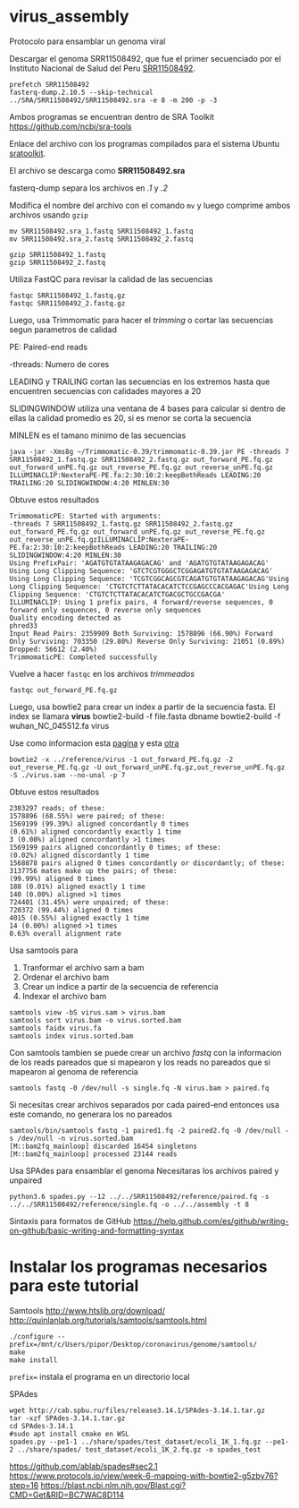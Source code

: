 # virus_assembly
Protocolo para ensamblar un genoma viral

Descargar el genoma SRR11508492, que fue el primer secuenciado por el Instituto Nacional de Salud del Peru
[SRR11508492](https://trace.ncbi.nlm.nih.gov/Traces/sra/?run=SRR11508492).

```
prefetch SRR11508492
fasterq-dump.2.10.5 --skip-technical ../SRA/SRR11508492/SRR11508492.sra -e 8 -m 200 -p -3
```
Ambos programas se encuentran dentro de SRA Toolkit
https://github.com/ncbi/sra-tools

Enlace del archivo con los programas compilados para el sistema Ubuntu
[sratoolkit](http://ftp-trace.ncbi.nlm.nih.gov/sra/sdk/2.10.5/sratoolkit.2.10.5-ubuntu64.tar.gz).

El archivo se descarga como **SRR11508492.sra**

fasterq-dump separa los archivos en *.1* y *.2*

Modifica el nombre del archivo con el comando  `mv` y luego comprime ambos archivos usando `gzip`

```
mv SRR11508492.sra_1.fastq SRR11508492_1.fastq 
mv SRR11508492.sra_2.fastq SRR11508492_2.fastq 

gzip SRR11508492_1.fastq
gzip SRR11508492_2.fastq
```

Utiliza FastQC para revisar la calidad de las secuencias
```
fastqc SRR11508492_1.fastq.gz
fastqc SRR11508492_2.fastq.gz
 ```
Luego, usa Trimmomatic para hacer el *trimming* o cortar las secuencias segun parametros de calidad

PE: Paired-end reads

-threads: Numero de cores

LEADING y TRAILING cortan las secuencias en los extremos hasta que encuentren secuencias con calidades mayores a 20

SLIDINGWINDOW utiliza una ventana de 4 bases para calcular si dentro de ellas la calidad promedio es 20, si es menor se corta la secuencia

MINLEN es el tamano minimo de las secuencias

```
java -jar -Xms8g ~/Trimmomatic-0.39/trimmomatic-0.39.jar PE -threads 7 SRR11508492_1.fastq.gz SRR11508492_2.fastq.gz out_forward_PE.fq.gz out_forward_unPE.fq.gz out_reverse_PE.fq.gz out_reverse_unPE.fq.gz ILLUMINACLIP:NexteraPE-PE.fa:2:30:10:2:keepBothReads LEADING:20 TRAILING:20 SLIDINGWINDOW:4:20 MINLEN:30  
```

Obtuve estos resultados
```
TrimmomaticPE: Started with arguments:
-threads 7 SRR11508492_1.fastq.gz SRR11508492_2.fastq.gz out_forward_PE.fq.gz out_forward_unPE.fq.gz out_reverse_PE.fq.gz out_reverse_unPE.fq.gzILLUMINACLIP:NexteraPE-PE.fa:2:30:10:2:keepBothReads LEADING:20 TRAILING:20 SLIDINGWINDOW:4:20 MINLEN:30
Using PrefixPair: 'AGATGTGTATAAGAGACAG' and 'AGATGTGTATAAGAGACAG'
Using Long Clipping Sequence: 'GTCTCGTGGGCTCGGAGATGTGTATAAGAGACAG'
Using Long Clipping Sequence: 'TCGTCGGCAGCGTCAGATGTGTATAAGAGACAG'Using Long Clipping Sequence: 'CTGTCTCTTATACACATCTCCGAGCCCACGAGAC'Using Long Clipping Sequence: 'CTGTCTCTTATACACATCTGACGCTGCCGACGA'
ILLUMINACLIP: Using 1 prefix pairs, 4 forward/reverse sequences, 0 forward only sequences, 0 reverse only sequences																			Quality encoding detected as
phred33
Input Read Pairs: 2359909 Both Surviving: 1578896 (66.90%) Forward Only Surviving: 703350 (29.80%) Reverse Only Surviving: 21051 (0.89%) Dropped: 56612 (2.40%)
TrimmomaticPE: Completed successfully
 ```

Vuelve a hacer `fastqc` en los archivos *trimmeados*
```
fastqc out_forward_PE.fq.gz
```

Luego, usa bowtie2 para crear un index a partir de la secuencia fasta. El index se llamara **virus**
bowtie2-build -f file.fasta dbname
bowtie2-build -f wuhan_NC_045512.fa virus

Use como informacion esta [pagina](http://www.metagenomics.wiki/tools/bowtie2) y esta [otra](https://www.protocols.io/view/week-6-mapping-with-bowtie2-g5zby76)

```
bowtie2 -x ../reference/virus -1 out_forward_PE.fq.gz -2 out_reverse_PE.fq.gz -U out_forward_unPE.fq.gz,out_reverse_unPE.fq.gz -S ./virus.sam --no-unal -p 7
```
Obtuve estos resultados
```
2303297 reads; of these:
1578896 (68.55%) were paired; of these:
1569199 (99.39%) aligned concordantly 0 times
(0.61%) aligned concordantly exactly 1 time
3 (0.00%) aligned concordantly >1 times 
1569199 pairs aligned concordantly 0 times; of these:
(0.02%) aligned discordantly 1 time
1568878 pairs aligned 0 times concordantly or discordantly; of these:
3137756 mates make up the pairs; of these:
(99.99%) aligned 0 times
188 (0.01%) aligned exactly 1 time
140 (0.00%) aligned >1 times
724401 (31.45%) were unpaired; of these:
720372 (99.44%) aligned 0 times
4015 (0.55%) aligned exactly 1 time
14 (0.00%) aligned >1 times
0.63% overall alignment rate 
```

Usa samtools para
1. Tranformar el archivo sam a bam
2. Ordenar el archivo bam
3. Crear un indice a partir de la secuencia de referencia
4. Indexar el archivo bam
```
samtools view -bS virus.sam > virus.bam 
samtools sort virus.bam -o virus.sorted.bam
samtools faidx virus.fa
samtools index virus.sorted.bam
``` 

Con samtools tambien se puede crear un archivo *fastq* con la informacion de los reads pareados que si mapearon y los reads no pareados que si mapearon al genoma de referencia
```
samtools fastq -0 /dev/null -s single.fq -N virus.bam > paired.fq 
```

Si necesitas crear archivos separados por cada paired-end entonces usa este comando, no generara los no pareados
``` 
samtools/bin/samtools fastq -1 paired1.fq -2 paired2.fq -0 /dev/null -s /dev/null -n virus.sorted.bam
[M::bam2fq_mainloop] discarded 16454 singletons
[M::bam2fq_mainloop] processed 23144 reads
````

Usa SPAdes para ensamblar el genoma
Necesitaras los archivos paired y unpaired
```
python3.6 spades.py --12 ../../SRR11508492/reference/paired.fq -s ../../SRR11508492/reference/single.fq -o ../../assembly -t 8
```

Sintaxis para formatos de GitHub
https://help.github.com/es/github/writing-on-github/basic-writing-and-formatting-syntax

# Instalar los programas necesarios para este tutorial

Samtools
http://www.htslib.org/download/
http://quinlanlab.org/tutorials/samtools/samtools.html
```
./configure --prefix=/mnt/c/Users/pipor/Desktop/coronavirus/genome/samtools/ 
make
make install
```
`prefix=` instala el programa en un directorio local 

SPAdes
```
wget http://cab.spbu.ru/files/release3.14.1/SPAdes-3.14.1.tar.gz
tar -xzf SPAdes-3.14.1.tar.gz
cd SPAdes-3.14.1
#sudo apt install cmake en WSL
spades.py --pe1-1 ../share/spades/test_dataset/ecoli_1K_1.fq.gz --pe1-2 ../share/spades/ test_dataset/ecoli_1K_2.fq.gz -o spades_test
```

https://github.com/ablab/spades#sec2.1
https://www.protocols.io/view/week-6-mapping-with-bowtie2-g5zby76?step=16
https://blast.ncbi.nlm.nih.gov/Blast.cgi?CMD=Get&RID=BC7WAC8D114
